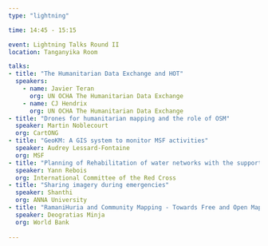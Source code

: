 ```yaml
---
type: "lightning"

time: 14:45 - 15:15

event: Lightning Talks Round II
location: Tanganyika Room

talks:
- title: "The Humanitarian Data Exchange and HOT"
  speakers:
    - name: Javier Teran
      org: UN OCHA The Humanitarian Data Exchange
    - name: CJ Hendrix
      org: UN OCHA The Humanitarian Data Exchange
- title: "Drones for humanitarian mapping and the role of OSM"
  speaker: Martin Noblecourt 
  org: CartONG
- title: "GeoKM: A GIS system to monitor MSF activities"
  speaker: Audrey Lessard-Fontaine
  org: MSF
- title: "Planning of Rehabilitation of water networks with the support of OSM data"
  speaker: Yann Rebois
  org: International Committee of the Red Cross
- title: "Sharing imagery during emergencies"
  speaker: Shanthi
  org: ANNA University
- title: "RamaniHuria and Community Mapping - Towards Free and Open Map Data and Imagery for flood resilience in Dar es Salaam"
  speaker: Deogratias Minja
  org: World Bank
  
---
```


